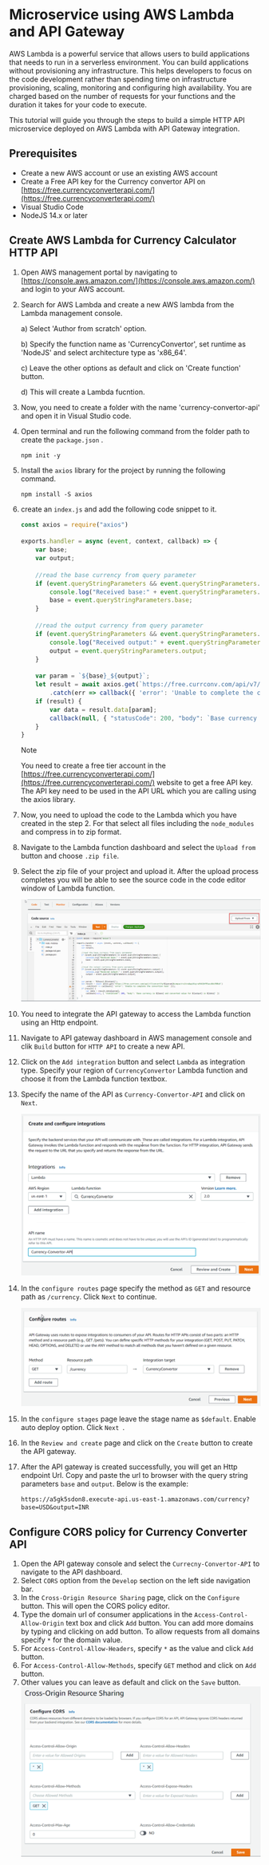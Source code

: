 
# Microservice using AWS Lambda and API Gateway

AWS Lambda is a powerful service that allows users to build applications that needs to run in a serverless environment. You can build applications without provisioning any infrastructure. This helps developers to focus on the code development rather than spending time on infrastructure provisioning, scaling, monitoring and configuring high availability. You are charged based on the number of requests for your functions and the duration it takes for your code to execute.

This tutorial will guide you through the steps to build a simple HTTP API microservice deployed on AWS Lambda with API Gateway integration. 

## Prerequisites
* Create a new AWS account or use an existing AWS account
* Create a Free API key for the Currency convertor API on [https://free.currencyconverterapi.com/](https://free.currencyconverterapi.com/)
* Visual Studio Code
* NodeJS 14.x or later

## Create AWS Lambda for Currency Calculator HTTP API
1) Open AWS management portal by navigating to [https://console.aws.amazon.com/](https://console.aws.amazon.com/) and login to your AWS account.
2) Search for AWS Lambda and create a new AWS lambda from the Lambda management console.
    
    a) Select 'Author from scratch' option.

    b) Specify the function name as 'CurrencyConvertor', set runtime as 'NodeJS' and select architecture type as 'x86_64'.

    c)  Leave the other options as default and click on 'Create function' button.

    d) This will create a Lambda fucntion. 

3) Now, you need to create a folder with the name 'currency-convertor-api' and open it in Visual Studio code.
4) Open terminal and run the following command from the folder path to create the `package.json` .
    
    ```dos
    npm init -y
    ```

5) Install the `axios` library for the project by running the following command.
    ```dos
    npm install -S axios
    ```

6) create an `index.js` and add the following code snippet to it.
    ```javascript
    const axios = require("axios")

    exports.handler = async (event, context, callback) => {
        var base;
        var output;
    
        //read the base currency from query parameter
        if (event.queryStringParameters && event.queryStringParameters.base) {
            console.log("Received base:" + event.queryStringParameters.base);
            base = event.queryStringParameters.base;
        }
    
        //read the output currency from query parameter
        if (event.queryStringParameters && event.queryStringParameters.output) {
            console.log("Received output:" + event.queryStringParameters.output);
            output = event.queryStringParameters.output;
        }
    
        var param = `${base}_${output}`;
        let result = await axios.get(`https://free.currconv.com/api/v7/convert?q=${param}&compact=ultra&apiKey=a9442bf95ace8dc900a5`)
            .catch(err => callback({ 'error': 'Unable to complete the convertion task' }));
        if (result) {
            var data = result.data[param];
            callback(null, { "statusCode": 200, "body": `Base currency is ${base} and converted value for ${output} is ${data}` })
        }
    }
    ```

    > [!NOTE]
    > You need to create a free tier account in the [https://free.currencyconverterapi.com/](https://free.currencyconverterapi.com/) website to get a free API key. The API key need to be used in the API URL which you are calling using the axios library.

7) Now, you need to upload the code to the Lambda which you have created in the step 2. For that select all files including the `node_modules` and compress in to zip format. 

8) Navigate to the Lambda function dashboard and select the `Upload from` button and choose `.zip file`. 

9) Select the zip file of your project and upload it. After the upload process completes you will be able to see the source code in the code editor window of Lambda function.

    ![Image 1](./images/image1.png)

10) You need to integrate the API gateway to access the Lambda function using an Http endpoint. 

11) Navigate to API gateway dashboard in AWS management console and clik `Build` button for `HTTP API` to create a new API.

12) Click on the `Add integration` button and select `Lambda` as integration type. Specify your region of `CurrencyConvertor` Lambda function and choose it from the Lambda function textbox. 

13) Specify the name of the API as `Currency-Convertor-API` and click on `Next`.
    
    ![Image 2](./images/image2.png)

14) In the `configure routes` page specify the method as `GET` and resource path as `/currency`. Click `Next` to continue.
    
    ![Image 3](./images/image3.png)

15) In the `configure stages` page leave the stage name as `$default`. Enable auto deploy option. Click `Next `.

16) In the `Review and create` page and click on the `Create` button to create the API gateway.

17) After the API gateway is created successfully, you will get an Http endpoint Url. Copy and paste the url to browser with the query string parameters `base` and `output`. Below is the example: 

    ```
    https://a5gk5sdon8.execute-api.us-east-1.amazonaws.com/currency?base=USD&output=INR
    ```

## Configure CORS policy for Currency Converter API
1) Open the API gateway console and select the `Currecny-Convertor-API` to navigate to the API dashboard.
2) Select `CORS` option from the `Develop` section on the left side navigation bar.
3) In the `Cross-Origin Resource Sharing` page, click on the `Configure` button. This will open the CORS policy editor.
4) Type the domain url of consumer applications in the `Access-Control-Allow-Origin` text box and click `Add` button. You can add more domains by typing and clicking on add button. To allow requests from all domains specify `*` for the domain value.
5) For `Access-Control-Allow-Headers`, specify `*` as the value and click `Add` button.
6) For `Access-Control-Allow-Methods`, specify `GET` method and click on `Add` button.
7) Other values you can leave as default and click on the `Save` button.
    ![Image 4](./images/image4.png)


